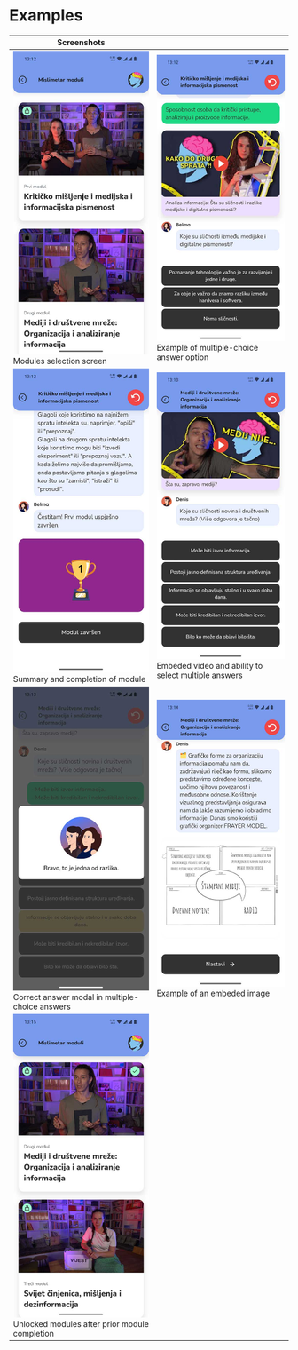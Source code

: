 # Examples

| Screenshots   |   |
|---|---|
| ![Screenshot_1](assets/screenshots/Screenshot_1.jpg) Modules selection screen | ![Screenshot_2](assets/screenshots/Screenshot_2.jpg) Example of multiple-choice answer option |
| ![Screenshot_3](assets/screenshots/Screenshot_3.jpg) Summary and completion of module | ![Screenshot_4](assets/screenshots/Screenshot_4.jpg) Embeded video and ability to select multiple answers |
| ![Screenshot_5](assets/screenshots/Screenshot_5.jpg) Correct answer modal in multiple-choice answers | ![Screenshot_6](assets/screenshots/Screenshot_6.jpg) Example of an embeded image |
| ![Screenshot_7](assets/screenshots/Screenshot_7.jpg) Unlocked modules after prior module completion |                                           |
